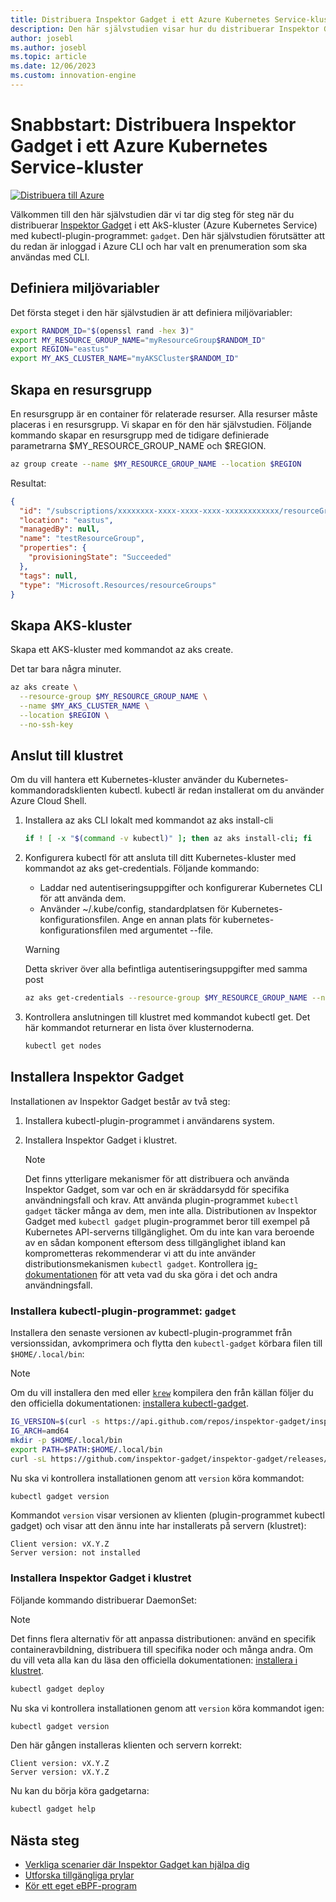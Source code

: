 ```yaml
---
title: Distribuera Inspektor Gadget i ett Azure Kubernetes Service-kluster
description: Den här självstudien visar hur du distribuerar Inspektor Gadget i ett AKS-kluster
author: josebl
ms.author: josebl
ms.topic: article
ms.date: 12/06/2023
ms.custom: innovation-engine
---
```


# Snabbstart: Distribuera Inspektor Gadget i ett Azure Kubernetes Service-kluster

[![Distribuera till Azure](https://aka.ms/deploytoazurebutton)](https://go.microsoft.com/fwlink/?linkid=2262844)

Välkommen till den här självstudien där vi tar dig steg för steg när du distribuerar [Inspektor Gadget](https://www.inspektor-gadget.io/) i ett AkS-kluster (Azure Kubernetes Service) med kubectl-plugin-programmet: `gadget`. Den här självstudien förutsätter att du redan är inloggad i Azure CLI och har valt en prenumeration som ska användas med CLI.

## Definiera miljövariabler

Det första steget i den här självstudien är att definiera miljövariabler:

```bash
export RANDOM_ID="$(openssl rand -hex 3)"
export MY_RESOURCE_GROUP_NAME="myResourceGroup$RANDOM_ID"
export REGION="eastus"
export MY_AKS_CLUSTER_NAME="myAKSCluster$RANDOM_ID"
```

## Skapa en resursgrupp

En resursgrupp är en container för relaterade resurser. Alla resurser måste placeras i en resursgrupp. Vi skapar en för den här självstudien. Följande kommando skapar en resursgrupp med de tidigare definierade parametrarna $MY_RESOURCE_GROUP_NAME och $REGION.

```bash
az group create --name $MY_RESOURCE_GROUP_NAME --location $REGION
```

Resultat:

<!-- expected_similarity=0.3 -->
```JSON
{
  "id": "/subscriptions/xxxxxxxx-xxxx-xxxx-xxxx-xxxxxxxxxxxx/resourceGroups/myResourceGroup210",
  "location": "eastus",
  "managedBy": null,
  "name": "testResourceGroup",
  "properties": {
    "provisioningState": "Succeeded"
  },
  "tags": null,
  "type": "Microsoft.Resources/resourceGroups"
}
```

## Skapa AKS-kluster

Skapa ett AKS-kluster med kommandot az aks create.

Det tar bara några minuter.

```bash
az aks create \
  --resource-group $MY_RESOURCE_GROUP_NAME \
  --name $MY_AKS_CLUSTER_NAME \
  --location $REGION \
  --no-ssh-key
```

## Anslut till klustret

Om du vill hantera ett Kubernetes-kluster använder du Kubernetes-kommandoradsklienten kubectl. kubectl är redan installerat om du använder Azure Cloud Shell.

1. Installera az aks CLI lokalt med kommandot az aks install-cli

    ```bash
    if ! [ -x "$(command -v kubectl)" ]; then az aks install-cli; fi
    ```

2. Konfigurera kubectl för att ansluta till ditt Kubernetes-kluster med kommandot az aks get-credentials. Följande kommando:
    - Laddar ned autentiseringsuppgifter och konfigurerar Kubernetes CLI för att använda dem.
    - Använder ~/.kube/config, standardplatsen för Kubernetes-konfigurationsfilen. Ange en annan plats för kubernetes-konfigurationsfilen med argumentet --file.

    > [!WARNING]
    > Detta skriver över alla befintliga autentiseringsuppgifter med samma post

    ```bash
    az aks get-credentials --resource-group $MY_RESOURCE_GROUP_NAME --name $MY_AKS_CLUSTER_NAME --overwrite-existing
    ```

3. Kontrollera anslutningen till klustret med kommandot kubectl get. Det här kommandot returnerar en lista över klusternoderna.

    ```bash
    kubectl get nodes
    ```

## Installera Inspektor Gadget

Installationen av Inspektor Gadget består av två steg:

1. Installera kubectl-plugin-programmet i användarens system.
2. Installera Inspektor Gadget i klustret.

    > [!NOTE]
    > Det finns ytterligare mekanismer för att distribuera och använda Inspektor Gadget, som var och en är skräddarsydd för specifika användningsfall och krav. Att använda plugin-programmet `kubectl gadget` täcker många av dem, men inte alla. Distributionen av Inspektor Gadget med `kubectl gadget` plugin-programmet beror till exempel på Kubernetes API-serverns tillgänglighet. Om du inte kan vara beroende av en sådan komponent eftersom dess tillgänglighet ibland kan komprometteras rekommenderar vi att du inte använder distributionsmekanismen `kubectl gadget`. Kontrollera [ig-dokumentationen](https://github.com/inspektor-gadget/inspektor-gadget/blob/main/docs/ig.md) för att veta vad du ska göra i det och andra användningsfall.

### Installera kubectl-plugin-programmet: `gadget`

Installera den senaste versionen av kubectl-plugin-programmet från versionssidan, avkomprimera och flytta den `kubectl-gadget` körbara filen till `$HOME/.local/bin`:

> [!NOTE]
> Om du vill installera den med eller [`krew`](https://sigs.k8s.io/krew) kompilera den från källan följer du den officiella dokumentationen: [installera kubectl-gadget](https://github.com/inspektor-gadget/inspektor-gadget/blob/main/docs/install.md#installing-kubectl-gadget).

```bash
IG_VERSION=$(curl -s https://api.github.com/repos/inspektor-gadget/inspektor-gadget/releases/latest | jq -r .tag_name)
IG_ARCH=amd64
mkdir -p $HOME/.local/bin
export PATH=$PATH:$HOME/.local/bin
curl -sL https://github.com/inspektor-gadget/inspektor-gadget/releases/download/${IG_VERSION}/kubectl-gadget-linux-${IG_ARCH}-${IG_VERSION}.tar.gz  | tar -C $HOME/.local/bin -xzf - kubectl-gadget
```

Nu ska vi kontrollera installationen genom att `version` köra kommandot:

```bash
kubectl gadget version
```

Kommandot `version` visar versionen av klienten (plugin-programmet kubectl gadget) och visar att den ännu inte har installerats på servern (klustret):

<!--expected_similarity="(?m)^Client version: v\d+\.\d+\.\d+$\n^Server version: not installed$"-->
```text
Client version: vX.Y.Z
Server version: not installed
```

### Installera Inspektor Gadget i klustret

Följande kommando distribuerar DaemonSet:

> [!NOTE]
> Det finns flera alternativ för att anpassa distributionen: använd en specifik containeravbildning, distribuera till specifika noder och många andra. Om du vill veta alla kan du läsa den officiella dokumentationen: [installera i klustret](https://github.com/inspektor-gadget/inspektor-gadget/blob/main/docs/install.md#installing-in-the-cluster).

```bash
kubectl gadget deploy
```

Nu ska vi kontrollera installationen genom att `version` köra kommandot igen:

```bash
kubectl gadget version
```

Den här gången installeras klienten och servern korrekt:

<!--expected_similarity="(?m)^Client version: v\d+\.\d+\.\d+$\n^Server version: v\d+\.\d+\.\d+$"-->
```text
Client version: vX.Y.Z
Server version: vX.Y.Z
```

Nu kan du börja köra gadgetarna:

```bash
kubectl gadget help
```

<!--
## Clean Up

### Undeploy Inspektor Gadget

```bash
kubectl gadget undeploy
```

### Clean up Azure resources

When no longer needed, you can use `az group delete` to remove the resource group, cluster, and all related resources as follows. The `--no-wait` parameter returns control to the prompt without waiting for the operation to complete. The `--yes` parameter confirms that you wish to delete the resources without an additional prompt to do so.

```bash
az group delete --name $MY_RESOURCE_GROUP_NAME --no-wait --yes
```
-->

## Nästa steg
- [Verkliga scenarier där Inspektor Gadget kan hjälpa dig](https://go.microsoft.com/fwlink/p/?linkid=2260402#use-cases)
- [Utforska tillgängliga prylar](https://go.microsoft.com/fwlink/p/?linkid=2260070)
- [Kör ett eget eBPF-program](https://go.microsoft.com/fwlink/p/?linkid=2259865)

